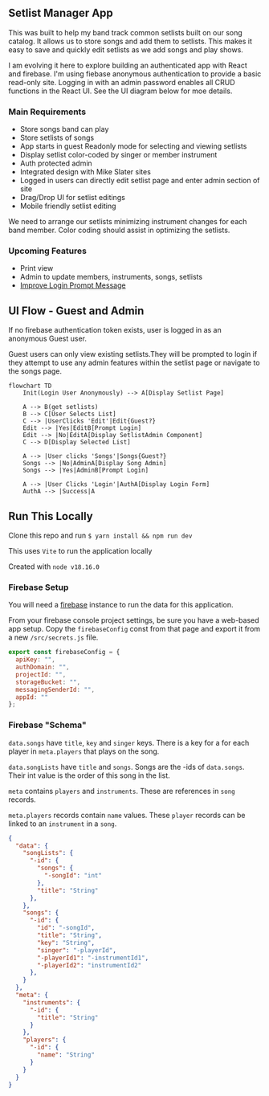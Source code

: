 ## Setlist Manager App

This was built to help my band track common setlists built on our song catalog. It allows us to store songs and add them to setlists. This makes it easy to save and quickly edit setlists as we add songs and play shows.

I am evolving it here to explore building an authenticated app with React and firebase. I'm using fiebase anonymous authentication to provide a basic read-only site. Logging in with an admin password enables all CRUD functions in the React UI. See the UI diagram below for moe details.

### Main Requirements

- Store songs band can play
- Store setlists of songs
- App starts in guest Readonly mode for selecting and viewing setlists
- Display setlist color-coded by singer or member instrument
- Auth protected admin
- Integrated design with Mike Slater sites
- Logged in users can directly edit setlist page and enter admin section of site
- Drag/Drop UI for setlist editings
- Mobile friendly setlist editing

We need to arrange our setlists minimizing instrument changes for each band member. Color coding should assist in optimizing the setlists.

### Upcoming Features

- Print view
- Admin to update members, instruments, songs, setlists
- [Improve Login Prompt Message](https://trello.com/c/IZxp8R7Z)

## UI Flow - Guest and Admin

If no firebase authentication token exists, user is logged in as an anonymous Guest user. 

Guest users can only view existing setlists.They will be prompted to login if they attempt to use any admin features within the setlist page or navigate to the songs page.

```mermaid
flowchart TD
    Init(Login User Anonymously) --> A[Display Setlist Page]

    A --> B(get setlists)
    B --> C[User Selects List]
    C --> |UserClicks 'Edit'|Edit{Guest?}
    Edit --> |Yes|EditB[Prompt Login]
    Edit --> |No|EditA[Display SetlistAdmin Component]
    C --> D[Display Selected List]
    
    A --> |User clicks 'Songs'|Songs{Guest?}
    Songs --> |No|AdminA[Display Song Admin]
    Songs --> |Yes|AdminB[Prompt Login]

    A --> |User Clicks 'Login'|AuthA[Display Login Form]
    AuthA --> |Success|A
```

## Run This Locally

Clone this repo and run `$ yarn install && npm run dev`

This uses `Vite` to run the application locally

Created with `node v18.16.0`

### Firebase Setup

You will need a [firebase](https://console.firebase.google.com/) instance to run the data for this application. 

From your firebase console project settings, be sure you have a web-based app setup. Copy the `firebaseConfig` const from that page and export it from a new `/src/secrets.js` file.

```javascript
export const firebaseConfig = {
  apiKey: "",
  authDomain: "",
  projectId: "",
  storageBucket: "",
  messagingSenderId: "",
  appId: ""
};
```

### Firebase "Schema"

`data.songs` have `title`, `key` and `singer` keys. There is a key for a for each player in `meta.players` that plays on the song.

`data.songLists` have `title` and `songs`. Songs are the -ids of `data.songs`. Their int value is the order of this song in the list.

`meta` contains `players` and `instruments`. These are references in `song` records.

`meta.players` records contain `name` values. These `player` records can be linked to an `instrument` in a `song`. 

```json
{
  "data": {
    "songLists": {
      "-id": {
        "songs": {
          "-songId": "int"
        },
        "title": "String"
      },
    },
    "songs": {
      "-id": {
        "id": "-songId",
        "title": "String",
        "key": "String",
        "singer": "-playerId",
        "-playerId1": "-instrumentId1",
        "-playerId2": "instrumentId2"
      },
    }
  },
  "meta": {
    "instruments": {
      "-id": {
        "title": "String"
      }
    },
    "players": {
      "-id": {
        "name": "String"
      }
    }
  }
}
```
